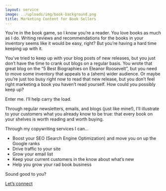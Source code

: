 ```yaml
---
layout: service
image: ../uploads/img/book-background.png
title: Marketing Content for Book Sellers
---
```


You’re in the book game, so I know you’re a reader. You love books as much as I do. Writing reviews and recommendations for the books in your inventory seems like it would be easy, right? But you’re having a hard time keeping up with it.

You’ve tried to keep up with your blog posts of new releases, but you just don’t have the time to crank out blogs on a regular basis. You wrote that great blog on the “5 Best Biographies on Eleanor Roosevelt”, but you need to move some inventory that appeals to a (ahem) wider audience. Or maybe you’re just too busy right now to read that new release, but you don’t feel right marketing a book you haven’t read yourself. How could you possibly keep up?

Enter me. I’ll help carry the load.

Through regular newsletters, emails, and blogs (just like mine!), I’ll illustrate to your customers what you already know to be true: that every book on your shelves is worth reading and
worth buying.

Through my copywriting services I can...

- Boost your SEO (Search Engine Optimization) and move you on up the Google ranks
- Drive traffic to your site
- Grow your email list
- Keep your current customers in the know about what’s new
- Help you grow your rad book business

Sound good to you?

<div class="uk-text-center">
    <a href="/contact/" class="button uk-button uk-button-primary uk-button-large uk-border-rounded">Let’s connect</a>
</div>
